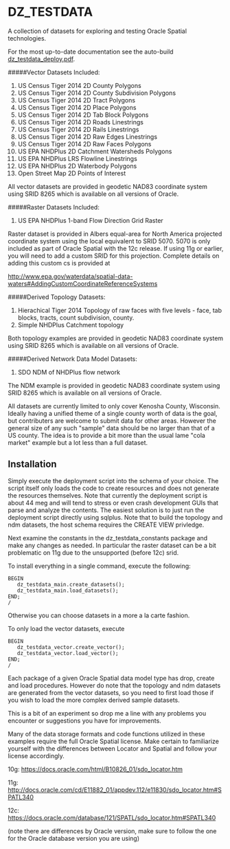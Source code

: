 # DZ_TESTDATA
A collection of datasets for exploring and testing Oracle Spatial technologies.

For the most up-to-date documentation see the auto-build  [dz_testdata_deploy.pdf](https://github.com/pauldzy/DZ_TESTDATA/blob/master/dz_testdata_deploy.pdf).

#####Vector Datasets Included:
1. US Census Tiger 2014 2D County Polygons
2. US Census Tiger 2014 2D County Subdivision Polygons
3. US Census Tiger 2014 2D Tract Polygons
4. US Census Tiger 2014 2D Place Polygons
5. US Census Tiger 2014 2D Tab Block Polygons
6. US Census Tiger 2014 2D Roads Linestrings
7. US Census Tiger 2014 2D Rails Linestrings
8. US Census Tiger 2014 2D Raw Edges Linestrings
9. US Census Tiger 2014 2D Raw Faces Polygons
10. US EPA NHDPlus 2D Catchment Watersheds Polygons
11. US EPA NHDPlus LRS Flowline Linestrings
12. US EPA NHDPlus 2D Waterbody Polygons
13. Open Street Map 2D Points of Interest

All vector datasets are provided in geodetic NAD83 coordinate system using SRID 8265 which is available on all versions of Oracle.

#####Raster Datasets Included:
1. US EPA NHDPlus 1-band Flow Direction Grid Raster

Raster dataset is provided in Albers equal-area for North America projected coordinate system using the local equivalent to SRID 5070.  5070 is only included as part of Oracle Spatial with the 12c release.  If using 11g or earlier, you will need to add a custom SRID for this projection.  Complete details on adding this custom cs is provided at 

http://www.epa.gov/waterdata/spatial-data-waters#AddingCustomCoordinateReferenceSystems

#####Derived Topology Datasets:
1. Hierachical Tiger 2014 Topology of raw faces with five levels - face, tab blocks, tracts, count subdivision, county.
2. Simple NHDPlus Catchment topology

Both topology examples are provided in geodetic NAD83 coordinate system using SRID 8265 which is available on all versions of Oracle.

#####Derived Network Data Model Datasets:
1. SDO NDM of NHDPlus flow network

The NDM example is provided in geodetic NAD83 coordinate system using SRID 8265 which is available on all versions of Oracle.


All datasets are currently limited to only cover Kenosha County, Wisconsin.  Ideally having a unified theme of a single county worth of data is the goal, but contributers are welcome to submit data for other areas.  However the general size of any such "sample" data should be no larger than that of a US county.  The idea is to provide a bit more than the usual lame "cola market" example but a lot less than a full dataset.  

## Installation
Simply execute the deployment script into the schema of your choice.  The script itself only loads the code to create resources and does not generate the resources themselves.  Note that currently the deployment script is about 44 meg and will tend to stress or even crash development GUIs that parse and analyze the contents.  The easiest solution is to just run the deployment script directly using sqlplus.  Note that to build the topology and ndm datasets, the host schema requires the CREATE VIEW privledge.

Next examine the constants in the dz_testdata_constants package and make any changes as needed.  In particular the raster dataset can be a bit problematic on 11g due to the unsupported (before 12c) srid.

To install everything in a single command, execute the following:
```
BEGIN
   dz_testdata_main.create_datasets();
   dz_testdata_main.load_datasets();
END;
/
```
Otherwise you can choose datasets in a more a la carte fashion.

To only load the vector datasets, execute 
```
BEGIN
   dz_testdata_vector.create_vector();
   dz_testdata_vector.load_vector();
END;
/
```
Each package of a given Oracle Spatial data model type has drop, create and load procedures.  However do note that the topology and ndm datasets are generated from the vector datasets, so you need to first load those if you wish to load the more complex derived sample datasets.

This is a bit of an experiment so drop me a line with any problems you encounter or suggestions you have for improvements.

Many of the data storage formats and code functions utilized in these examples require the full Oracle Spatial license. Make certain to familiarize yourself with the differences between Locator and Spatial and follow your license accordingly.

10g: https://docs.oracle.com/html/B10826_01/sdo_locator.htm

11g: http://docs.oracle.com/cd/E11882_01/appdev.112/e11830/sdo_locator.htm#SPATL340

12c: https://docs.oracle.com/database/121/SPATL/sdo_locator.htm#SPATL340

(note there are differences by Oracle version, make sure to follow the one for the Oracle database version you are using)

